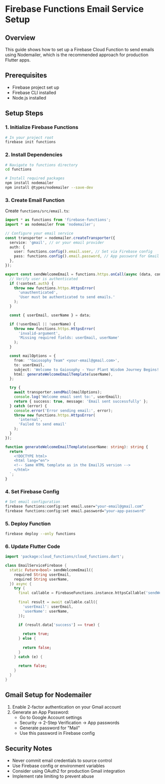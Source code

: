 # Firebase Functions Email Service Setup

## Overview
This guide shows how to set up a Firebase Cloud Function to send emails using Nodemailer, which is the recommended approach for production Flutter apps.

## Prerequisites
- Firebase project set up
- Firebase CLI installed
- Node.js installed

## Setup Steps

### 1. Initialize Firebase Functions
```bash
# In your project root
firebase init functions
```

### 2. Install Dependencies
```bash
# Navigate to functions directory
cd functions

# Install required packages
npm install nodemailer
npm install @types/nodemailer --save-dev
```

### 3. Create Email Function

Create `functions/src/email.ts`:

```typescript
import * as functions from 'firebase-functions';
import * as nodemailer from 'nodemailer';

// Configure your email service
const transporter = nodemailer.createTransporter({
  service: 'gmail', // or your email provider
  auth: {
    user: functions.config().email.user, // Set via Firebase config
    pass: functions.config().email.password, // App password for Gmail
  },
});

export const sendWelcomeEmail = functions.https.onCall(async (data, context) => {
  // Verify user is authenticated
  if (!context.auth) {
    throw new functions.https.HttpsError(
      'unauthenticated',
      'User must be authenticated to send emails.'
    );
  }

  const { userEmail, userName } = data;

  if (!userEmail || !userName) {
    throw new functions.https.HttpsError(
      'invalid-argument',
      'Missing required fields: userEmail, userName'
    );
  }

  const mailOptions = {
    from: '"Gaiosophy Team" <your-email@gmail.com>',
    to: userEmail,
    subject: 'Welcome to Gaiosophy - Your Plant Wisdom Journey Begins! 🌿',
    html: generateWelcomeEmailTemplate(userName),
  };

  try {
    await transporter.sendMail(mailOptions);
    console.log('Welcome email sent to:', userEmail);
    return { success: true, message: 'Email sent successfully' };
  } catch (error) {
    console.error('Error sending email:', error);
    throw new functions.https.HttpsError(
      'internal',
      'Failed to send email'
    );
  }
});

function generateWelcomeEmailTemplate(userName: string): string {
  return `
    <!DOCTYPE html>
    <html lang="en">
    <!-- Same HTML template as in the EmailJS version -->
    </html>
  `;
}
```

### 4. Set Firebase Config
```bash
# Set email configuration
firebase functions:config:set email.user="your-email@gmail.com"
firebase functions:config:set email.password="your-app-password"
```

### 5. Deploy Function
```bash
firebase deploy --only functions
```

### 6. Update Flutter Code

```dart
import 'package:cloud_functions/cloud_functions.dart';

class EmailServiceFirebase {
  static Future<bool> sendWelcomeEmail({
    required String userEmail,
    required String userName,
  }) async {
    try {
      final callable = FirebaseFunctions.instance.httpsCallable('sendWelcomeEmail');
      
      final result = await callable.call({
        'userEmail': userEmail,
        'userName': userName,
      });

      if (result.data['success'] == true) {
        
        return true;
      } else {
        
        return false;
      }
    } catch (e) {
      
      return false;
    }
  }
}
```

## Gmail Setup for Nodemailer
1. Enable 2-factor authentication on your Gmail account
2. Generate an App Password:
   - Go to Google Account settings
   - Security → 2-Step Verification → App passwords
   - Generate password for "Mail"
   - Use this password in Firebase config

## Security Notes
- Never commit email credentials to source control
- Use Firebase config or environment variables
- Consider using OAuth2 for production Gmail integration
- Implement rate limiting to prevent abuse
